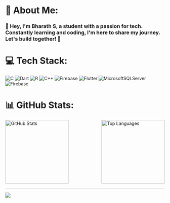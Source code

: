 # 💫 About Me:
### 👋 Hey, I'm Bharath S, a student with a passion for tech. Constantly learning and coding, I'm here to share my journey. Let's build together! 🚀


# 💻 Tech Stack:
![C](https://img.shields.io/badge/c-%2300599C.svg?style=for-the-badge&logo=c&logoColor=white) ![Dart](https://img.shields.io/badge/dart-%230175C2.svg?style=for-the-badge&logo=dart&logoColor=white) ![R](https://img.shields.io/badge/r-%23276DC3.svg?style=for-the-badge&logo=r&logoColor=white) ![C++](https://img.shields.io/badge/c++-%2300599C.svg?style=for-the-badge&logo=c%2B%2B&logoColor=white) ![Firebase](https://img.shields.io/badge/firebase-%23039BE5.svg?style=for-the-badge&logo=firebase) ![Flutter](https://img.shields.io/badge/Flutter-%2302569B.svg?style=for-the-badge&logo=Flutter&logoColor=white) ![MicrosoftSQLServer](https://img.shields.io/badge/Microsoft%20SQL%20Server-CC2927?style=for-the-badge&logo=microsoft%20sql%20server&logoColor=white) ![Firebase](https://img.shields.io/badge/Firebase-039BE5?style=for-the-badge&logo=Firebase&logoColor=white)
# 📊 GitHub Stats:
<div style="display: flex; justify-content: space-between;">
  <img src="https://github-readme-stats.vercel.app/api?username=bharaths44&theme=dark&hide_border=true&include_all_commits=false&count_private=false" alt="GitHub Stats" height="200" />
  
  <img src="https://github-readme-stats.vercel.app/api/top-langs/?username=bharaths44&theme=dark&hide_border=true&include_all_commits=false&count_private=false&layout=compact" alt="Top Languages" height="200"/>
</div>



---
[![](https://visitcount.itsvg.in/api?id=bharaths44&icon=0&color=1)](https://visitcount.itsvg.in)

<!-- Proudly created with GPRM ( https://gprm.itsvg.in ) -->

